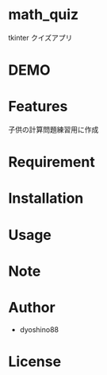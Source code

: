 # math_quiz
tkinter クイズアプリ

# DEMO

# Features
子供の計算問題練習用に作成<br>

# Requirement

# Installation

# Usage

# Note

# Author

* dyoshino88

# License
